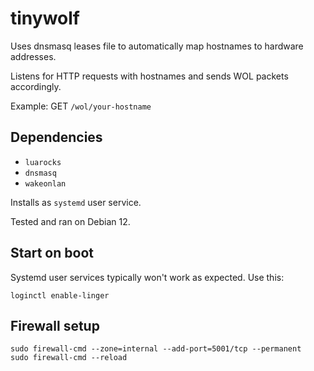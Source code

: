 # tinywolf

Uses dnsmasq leases file to automatically map hostnames to hardware addresses.

Listens for HTTP requests with hostnames and sends WOL packets accordingly.

Example: GET `/wol/your-hostname`

## Dependencies

- `luarocks`
- `dnsmasq`
- `wakeonlan`

Installs as `systemd` user service.

Tested and ran on Debian 12.

## Start on boot

Systemd user services typically won't work as expected. Use this:

```
loginctl enable-linger
```

## Firewall setup

```
sudo firewall-cmd --zone=internal --add-port=5001/tcp --permanent
sudo firewall-cmd --reload
```

